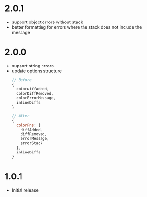 # 2.0.1

* support object errors without stack
* better formatting for errors where the stack does not include the message

# 2.0.0

* support string errors
* update options structure
    ```js
    // Before
    {
      colorDiffAdded,
      colorDiffRemoved,
      colorErrorMessage,
      inlineDiffs
    }

    // After
    {
      colorFns: {
        diffAdded,
        diffRemoved,
        errorMessage,
        errorStack
      },
      inlineDiffs
    }
    ```

# 1.0.1

* Initial release
